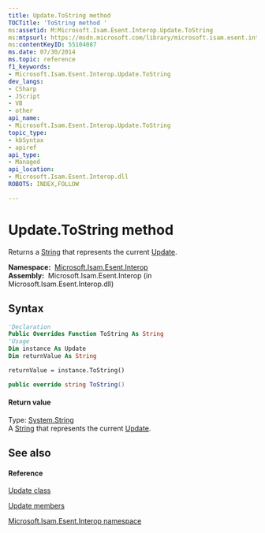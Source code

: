 ```yaml
---
title: Update.ToString method 
TOCTitle: 'ToString method '
ms:assetid: M:Microsoft.Isam.Esent.Interop.Update.ToString
ms:mtpsurl: https://msdn.microsoft.com/library/microsoft.isam.esent.interop.update.tostring(v=EXCHG.10)
ms:contentKeyID: 55104087
ms.date: 07/30/2014
ms.topic: reference
f1_keywords:
- Microsoft.Isam.Esent.Interop.Update.ToString
dev_langs:
- CSharp
- JScript
- VB
- other
api_name: 
- Microsoft.Isam.Esent.Interop.Update.ToString
topic_type: 
- kbSyntax
- apiref
api_type: 
- Managed
api_location: 
- Microsoft.Isam.Esent.Interop.dll
ROBOTS: INDEX,FOLLOW

---
```


# Update.ToString method

Returns a [String](/dotnet/api/system.string) that represents the current [Update](./update-class.md).

**Namespace:**  [Microsoft.Isam.Esent.Interop](./microsoft.isam.esent.interop-namespace.md)  
**Assembly:**  Microsoft.Isam.Esent.Interop (in Microsoft.Isam.Esent.Interop.dll)

## Syntax

``` vb
'Declaration
Public Overrides Function ToString As String
'Usage
Dim instance As Update
Dim returnValue As String

returnValue = instance.ToString()
```

``` csharp
public override string ToString()
```

#### Return value

Type: [System.String](/dotnet/api/system.string)  
A [String](/dotnet/api/system.string) that represents the current [Update](./update-class.md).  

## See also

#### Reference

[Update class](./update-class.md)

[Update members](./update-members.md)

[Microsoft.Isam.Esent.Interop namespace](./microsoft.isam.esent.interop-namespace.md)